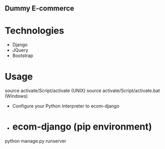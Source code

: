 ## Dummy E-commerce

# Technologies
-   Django
-   JQuery
-   Bootstrap

# Usage
source activate/Script/activate (UNIX)
source activate/Script/activate.bat (Windows)
-   Configure your Python Interpreter to ecom-django
-   #   ecom-django (pip environment)
python manage.py runserver